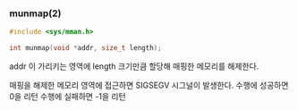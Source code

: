 ### munmap(2)
```c
#include <sys/mman.h>

int munmap(void *addr, size_t length);
```

addr 이 가리키는 영역에 length 크기만큼 할당해 매핑한 메모리를
해제한다.

매핑을 해제한 메모리 영역에 접근하면 SIGSEGV 시그널이 발생한다.
수행에 성공하면 0을 리턴
수행에 실패하면 -1을 리턴
